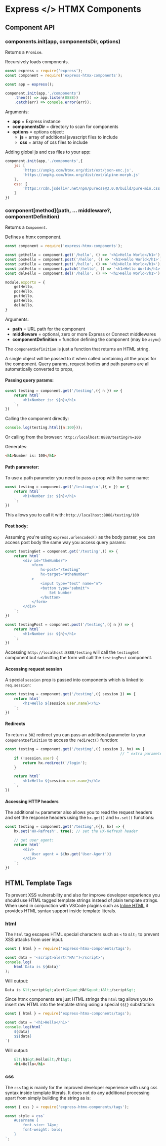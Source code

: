 # Express </> HTMX Components

## Component API

### components.init(app, componentsDir, options)

Returns a `Promise`.

Recursively loads components.

```js
const express = require('express');
const component = require('express-htmx-components');

const app = express();

component.init(app,'./components')
    .then(() => app.listen(8888))
    .catch(err) => console.error(err));
```

Arguments:

- **app** = Express instance
- **componentsDir** = directory to scan for components
- **options** = options object:
    - **js** = array of additional javascript files to include
    - **css** = array of css files to include

Adding global js and css files to your app:

```js
component.init(app,'./components',{
    js: [
        'https://unpkg.com/htmx.org/dist/ext/json-enc.js',
        'https://unpkg.com/htmx.org/dist/ext/alpine-morph.js'
    ],
    css: [
        'https://cdn.jsdelivr.net/npm/purecss@3.0.0/build/pure-min.css'
    ]
})
```

### component\[method\](path, ... middleware?, componentDefinition)

Returns a `Component`.

Defines a htmx component.

```js
const component = require('express-htmx-components');

const getHello = component.get('/hello', () => '<h1>Hello World</h1>');
const posHello = component.post('/hello', () => '<h1>Hello World</h1>');
const putHello = component.put('/hello', () => '<h1>Hello World</h1>');
const patHello = component.patch('/hello', () => '<h1>Hello World</h1>');
const delHello = component.del('/hello', () => '<h1>Hello World</h1>');

module.exports = {
    getHello,
    posHello,
    putHello,
    patHello,
    delHello,
}
```

Arguments:

- **path** = URL path for the component
- **middleware** = optional, zero or more Express or Connect middlewares
- **componentDefinition** = function defining the component (may be `async`)

The `componentDefinition` is just a function that returns an HTML string.

A single object will be passed to it when called containing all the props for
the component. Query params, request bodies and path params are all
automatically converted to props,

#### Passing query params:

```js
const testing = component.get('/testing',({ n }) => {
    return html`
        <h1>Number is: ${n}</h1>
    `;
})
```

Calling the component directly:

```js
console.log(testing.html({n:100}));
```

Or calling from the browser: `http://localhost:8888/testing?n=100`

Generates:

```html
<h1>Number is: 100</h1>
```

#### Path parameter:

To use a path parameter you need to pass a prop with the same name:

```js
const testing = component.get('/testing/:n',({ n }) => {
    return html`
        <h1>Number is: ${n}</h1>
    `;
})
```

This allows you to call it with: `http://localhost:8888/testing/100`

#### Post body:

Assuming you're using `express.urlencoded()` as the body parser, you can access
post body the same way you access query params:

```js
const testingGet = component.get('/testing',() => {
    return html`
        <div id="theNumber">
            <form
                hx-post="/testing"
                hx-target="#theNumber"
            >
                <input type="text" name="n">
                <button type="submit">
                    Set Number
                </button>
            </form>
        </div>
    `;
})

const testingPost = component.post('/testing',({ n }) => {
    return html`
        <h1>Number is: ${n}</h1>
    `;
})
```

Accessing `http://localhost:8888/testing` will call the `testingGet` component
but submitting the form will call the `testingPost` component.

#### Accessing request session

A special `session` prop is passed into components which is linked to
`req.session`:

```js
const testing = component.get('/testing',({ session }) => {
    return html`
        <h1>Hello ${session.user.name}</h1>
    `;
})
```

#### Redirects

To return a `302` redirect you can pass an additional parameter to your
`componentDefinition` to access the `redirect()` function:

```js
const testing = component.get('/testing',({ session }, hx) => {
                                                    // ^ extra parameter
    if (!session.user) {
        return hx.redirect('/login');
    }

    return html`
        <h1>Hello ${session.user.name}</h1>
    `;
})
```

#### Accessing HTTP headers

The additional `hx` parameter also allows you to read the request headers and
set the response headers using the `hx.get()` and `hx.set()` functions:

```js
const testing = component.get('/testing',({}, hx) => {
    hx.set('HX-Refresh', true); // set the HX-Refresh header

    // get user agent:
    return html`
        <div>
            User agent = ${hx.get('User-Agent')}
        </div>
    `;
})
```

## HTML Template Tags

To prevent XSS vulnerability and also for improve developer experience you
should use HTML tagged template strings instead of plain template strings.
When used in conjunction with VSCode plugins such as
[Inline HTML](https://marketplace.visualstudio.com/items?itemName=pushqrdx.inline-html)
it provides HTML syntax support inside template literals.

### html

The `html` tag escapes HTML special characters such as `<` to `&lt;` to prevent
XSS attacks from user input.

```js
const { html } = require('express-htmx-components/tags');

const data = '<script>alert("HA!")</script>';
console.log(
    html`Data is ${data}`
);
```

Will output:

```html
Data is &lt;script&gt;alert(&quot;HA!&quot;)&lt;/script&gt;
```

Since htmx components are just HTML strings the `html` tag allows you to insert
raw HTML into the template string using a special `$${}` substitution:

```js
const { html } = require('express-htmx-components/tags');

const data = '<h1>Hello</h1>'
console.log(html`
    ${data}
    $${data}
`)
```

Will output:

```html
    &lt;h1&gt;Hello&lt;/h1&gt;
    <h1>Hello</h1>
```

### css

The `css` tag is mainly for the improved developer experience with usng css
syntax inside template literals. It does not do any additional processing
apart from simply building the string as is:

```js
const { css } = require('express-htmx-components/tags');

const style = css`
    #username {
        font-size: 14px;
        font-weight: bold;
    }
`;
```